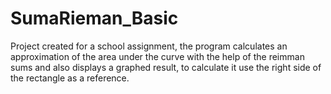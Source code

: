 # SumaRieman_Basic
Project created for a school assignment, the program calculates an approximation of the area under the curve with the help of the reimman sums and also displays a graphed result, to calculate it use the right side of the rectangle as a reference.

